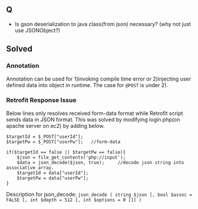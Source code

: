 ## Q
* Is gson deserialization to java class(from json) necessary? (why not just use JSONObject?)

## Solved

### Annotation
Annotation can be used for 1)invoking compile time error or 2)injecting user defined data into object in runtime. The case for ```@POST``` is under 2).

### Retrofit Response Issue
Below lines only resolves received form-data format while Retrofit script sends data in JSON format.
This was solved by modifying login.php(on apache server on ec2) by adding below.
```
$targetId = $_POST["userId"];
$targetPw = $_POST["userPw"];   //form-data

if($targetId == false || $targetPw == false){
    $json = file_get_contents('php://input');
    $data = json_decode($json, true);     //decode json string into associative array.
    $targetId = data["userId"];
    $targetPw = data["userPw"];
}
```
Description for json_decode:
```json_decode ( string $json [, bool $assoc = FALSE [, int $depth = 512 [, int $options = 0 ]]] ) ```